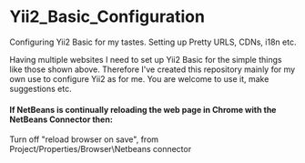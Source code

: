 # Yii2_Basic_Configuration
Configuring Yii2 Basic for my tastes. Setting up Pretty URLS, CDNs, i18n etc.

Having multiple websites I need to set up Yii2 Basic for the simple things like those shown above. Therefore I've created this repository mainly for my own use to configure Yii2 as for me. You are welcome to use it, make suggestions etc.


#### If NetBeans is continually reloading the web page in Chrome with the NetBeans Connector then:

Turn off "reload browser on save", from Project/Properties/Browser\Netbeans connector
